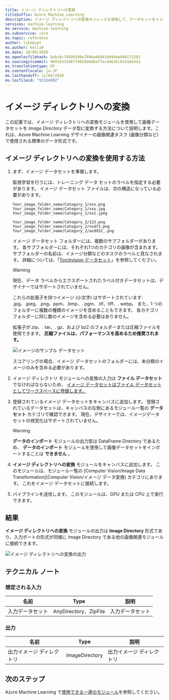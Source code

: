 ```yaml
---
title: イメージ ディレクトリへの変換
titleSuffix: Azure Machine Learning
description: イメージ ディレクトリへの変換モジュールを使用して、データセットをイメージ ディレクトリ形式に変換する方法について説明します。
services: machine-learning
ms.service: machine-learning
ms.subservice: core
ms.topic: reference
author: likebupt
ms.author: keli19
ms.date: 10/09/2020
ms.openlocfilehash: 8abcbc74506599e7896ad6d41b9444e946172283
ms.sourcegitcommit: 96918333d87f4029d4d6af7ac44635c833abb3da
ms.translationtype: HT
ms.contentlocale: ja-JP
ms.lasthandoff: 11/04/2020
ms.locfileid: "93324902"
---
```

# <a name="convert-to-image-directory"></a>イメージ ディレクトリへの変換

この記事では、イメージ ディレクトリへの変換モジュールを使用して画像データセットを *Image Directory* データ型に変換する方法について説明します。これは、Azure Machine Learning デザイナーの画像関連タスク (画像分類など) で使用される標準のデータ形式です。

## <a name="how-to-use-convert-to-image-directory"></a>イメージ ディレクトリへの変換を使用する方法  

1. まず、イメージ データセットを準備します。 

    監視学習を行うには、トレーニング データ セットのラベルを指定する必要があります。 イメージ データセット ファイルは、次の構造になっている必要があります。
    
    ```
    Your_image_folder_name/Category_1/xxx.png
    Your_image_folder_name/Category_1/xxy.jpg
    Your_image_folder_name/Category_1/xxz.jpeg
    
    Your_image_folder_name/Category_2/123.png
    Your_image_folder_name/Category_2/nsdf3.png
    Your_image_folder_name/Category_2/asd932_.png
    ```
    
    イメージ データセット フォルダーには、複数のサブフォルダーがあります。 各サブフォルダーには、それぞれ1つのカテゴリの画像が含まれます。 サブフォルダーの名前は、イメージ分類などのタスクのラベルと見なされます。 詳細については、「[Torchvision データセット](https://pytorch.org/docs/stable/torchvision/datasets.html#imagefolder)」を参照してください。

    > [!WARNING]
    > 現在、データ ラベルからエクスポートされたラベル付きデータセットは、デザイナーではサポートされていません。

    これらの拡張子を持つイメージ (小文字) はサポートされています: .jpg、.jpeg、.png、ppm、.bmp、. pgm、.tif、tiff、. webp。 また、1 つのフォルダーに複数の種類のイメージを含めることもできます。 各カテゴリ フォルダーに同じ数のイメージを含める必要はありません。

    拡張子が.zip、. tar、. gz、および bz2 のフォルダーまたは圧縮ファイルを使用できます。 **圧縮ファイルは、パフォーマンスを高めるため推奨されます。** 
    
    ![イメージのサンプル データセット](./media/module/image-sample-dataset.png)

    スコアリングの場合、イメージ データセットのフォルダーには、未分類のイメージのみを含める必要があります。

1. イメージ ディレクトリ モジュールへの変換の入力は **ファイル データセット** でなければならないため、 [イメージ データセットはファイル データセットとしてワークスペースに登録します。](../how-to-create-register-datasets.md)

1. 登録されているイメージ データセットをキャンバスに追加します。 登録されているデータセットは、キャンバスの左側にあるモジュール一覧の **データセット** カテゴリで確認できます。 現在、デザイナーでは、イメージデータセットの視覚化はサポートされていません。

    > [!WARNING]
    > **データのインポート** モジュールの出力型は DataFrame Directory であるため、 **データのインポート** モジュールを使用して画像データセットをインポートすることは **できません** 。

1. **イメージ ディレクトリへの変換** モジュールをキャンバスに追加します。 このモジュールは、モジュール一覧の [Computer Vision/Image Data Transformation]\(Computer Vision/イメージ データ変換\) カテゴリにあります。 これをイメージ データセットに接続します。
    
3.  パイプラインを送信します。 このモジュールは、GPU または CPU 上で実行できます。

## <a name="results"></a>結果

**イメージ ディレクトリへの変換** モジュールの出力は **Image Directory** 形式であり、入力ポートの形式が同様に Image Directory である他の画像関連モジュールに接続できます。

![イメージ ディレクトリへの変換の出力](./media/module/convert-to-image-directory-output.png)

## <a name="technical-notes"></a>テクニカル ノート 

###  <a name="expected-inputs"></a>想定される入力  

| 名前          | Type                  | 説明   |
| ------------- | --------------------- | ------------- |
| 入力データセット | AnyDirectory、ZipFile | 入力データセット |

###  <a name="output"></a>出力  

| 名前                   | Type           | 説明            |
| ---------------------- | -------------- | ---------------------- |
| 出力イメージ ディレクトリ | ImageDirectory | 出力イメージ ディレクトリ |

## <a name="next-steps"></a>次のステップ

Azure Machine Learning で[使用できる一連のモジュール](module-reference.md)を参照してください。